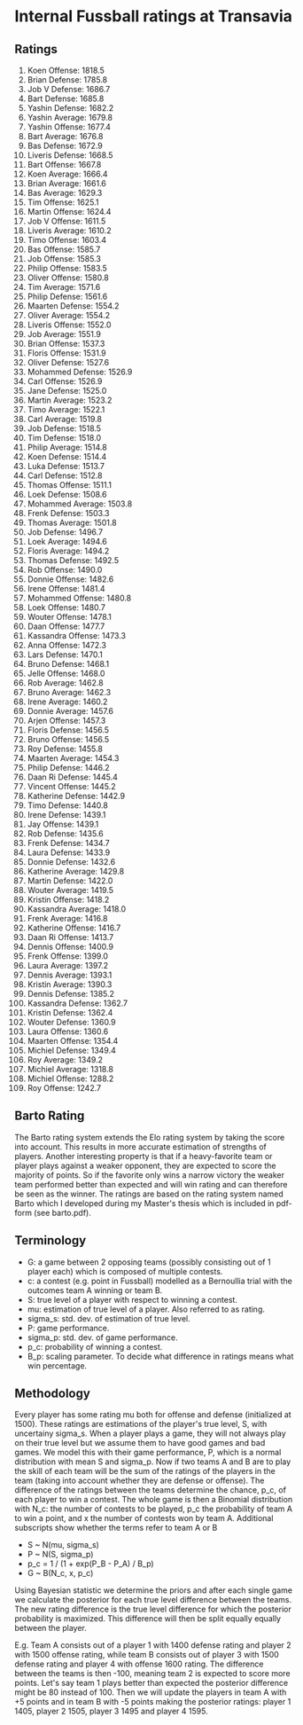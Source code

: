 # Internal Fussball ratings at Transavia
## Ratings
1. Koen Offense: 1818.5 
2. Brian Defense: 1785.8 
3. Job V Defense: 1686.7 
4. Bart Defense: 1685.8 
5. Yashin Defense: 1682.2 
6. Yashin Average: 1679.8 
7. Yashin Offense: 1677.4 
8. Bart Average: 1676.8 
9. Bas Defense: 1672.9 
10. Liveris Defense: 1668.5 
11. Bart Offense: 1667.8 
12. Koen Average: 1666.4 
13. Brian Average: 1661.6 
14. Bas Average: 1629.3 
15. Tim Offense: 1625.1 
16. Martin Offense: 1624.4 
17. Job V Offense: 1611.5 
18. Liveris Average: 1610.2 
19. Timo Offense: 1603.4 
20. Bas Offense: 1585.7 
21. Job Offense: 1585.3 
22. Philip Offense: 1583.5 
23. Oliver Offense: 1580.8 
24. Tim Average: 1571.6 
25. Philip  Defense: 1561.6 
26. Maarten Defense: 1554.2 
27. Oliver Average: 1554.2 
28. Liveris Offense: 1552.0 
29. Job Average: 1551.9 
30. Brian Offense: 1537.3 
31. Floris Offense: 1531.9 
32. Oliver Defense: 1527.6 
33. Mohammed Defense: 1526.9 
34. Carl Offense: 1526.9 
35. Jane Defense: 1525.0 
36. Martin Average: 1523.2 
37. Timo Average: 1522.1 
38. Carl Average: 1519.8 
39. Job Defense: 1518.5 
40. Tim Defense: 1518.0 
41. Philip Average: 1514.8 
42. Koen Defense: 1514.4 
43. Luka Defense: 1513.7 
44. Carl Defense: 1512.8 
45. Thomas Offense: 1511.1 
46. Loek Defense: 1508.6 
47. Mohammed Average: 1503.8 
48. Frenk  Defense: 1503.3 
49. Thomas Average: 1501.8 
50. Job  Defense: 1496.7 
51. Loek Average: 1494.6 
52. Floris Average: 1494.2 
53. Thomas Defense: 1492.5 
54. Rob Offense: 1490.0 
55. Donnie Offense: 1482.6 
56. Irene Offense: 1481.4 
57. Mohammed Offense: 1480.8 
58. Loek Offense: 1480.7 
59. Wouter Offense: 1478.1 
60. Daan Offense: 1477.7 
61. Kassandra Offense: 1473.3 
62. Anna Offense: 1472.3 
63. Lars Defense: 1470.1 
64. Bruno Defense: 1468.1 
65. Jelle Offense: 1468.0 
66. Rob Average: 1462.8 
67. Bruno Average: 1462.3 
68. Irene Average: 1460.2 
69. Donnie Average: 1457.6 
70. Arjen Offense: 1457.3 
71. Floris Defense: 1456.5 
72. Bruno Offense: 1456.5 
73. Roy Defense: 1455.8 
74. Maarten Average: 1454.3 
75. Philip Defense: 1446.2 
76. Daan Ri Defense: 1445.4 
77. Vincent Offense: 1445.2 
78. Katherine Defense: 1442.9 
79. Timo Defense: 1440.8 
80. Irene Defense: 1439.1 
81. Jay Offense: 1439.1 
82. Rob Defense: 1435.6 
83. Frenk Defense: 1434.7 
84. Laura Defense: 1433.9 
85. Donnie Defense: 1432.6 
86. Katherine Average: 1429.8 
87. Martin Defense: 1422.0 
88. Wouter Average: 1419.5 
89. Kristin Offense: 1418.2 
90. Kassandra Average: 1418.0 
91. Frenk Average: 1416.8 
92. Katherine Offense: 1416.7 
93. Daan Ri Offense: 1413.7 
94. Dennis Offense: 1400.9 
95. Frenk Offense: 1399.0 
96. Laura Average: 1397.2 
97. Dennis Average: 1393.1 
98. Kristin Average: 1390.3 
99. Dennis Defense: 1385.2 
100. Kassandra Defense: 1362.7 
101. Kristin Defense: 1362.4 
102. Wouter Defense: 1360.9 
103. Laura Offense: 1360.6 
104. Maarten Offense: 1354.4 
105. Michiel Defense: 1349.4 
106. Roy Average: 1349.2 
107. Michiel Average: 1318.8 
108. Michiel Offense: 1288.2 
109. Roy Offense: 1242.7 

## Barto Rating
The Barto rating system extends the Elo rating system by taking the score into account. This results in more accurate estimation of strengths of players. Another interesting property is that if a heavy-favorite team or player plays against a weaker opponent, they are expected to score the majority of points. So if the favorite only wins a narrow victory the weaker team performed better than expected and will win rating and can therefore be seen as the winner. The ratings are based on the rating system named Barto which I developed during my Master's thesis which is included in pdf-form (see barto.pdf).
## Terminology
- G: a game between 2 opposing teams (possibly consisting out of 1 player each) which is composed of multiple contests.
- c: a contest (e.g. point in Fussball) modelled as a Bernoullia trial with the outcomes team A winning or team B.
- S: true level of a player with respect to winning a contest.
- mu: estimation of true level of a player. Also referred to as rating.
- sigma_s: std. dev. of estimation of true level.
- P: game performance.
- sigma_p: std. dev. of game performance.
- p_c: probability of winning a contest.
- B_p: scaling parameter. To decide what difference in ratings means what win percentage.
## Methodology
Every player has some rating mu both for offense and defense (initialized at 1500). These ratings are estimations of the player's true level, S, with uncertainy sigma_s. When a player plays a game, they will not always play on their true level but we assume them to have good games and bad games. We model this with their game performance, P, which is a normal distribution with mean S and sigma_p. Now if two teams A and B are to play the skill of each team will be the sum of the ratings of the players in the team (taking into account whether they are defense or offense). The difference of the ratings between the teams determine the chance, p_c, of each player to win a contest. The whole game is then a Binomial distribution with N_c: the number of contests to be played, p_c the probability of team A to win a point, and x the number of contests won by team A. Additional subscripts show whether the terms refer to team A or B
- S ~ N(mu, sigma_s)
- P ~ N(S, sigma_p)
- p_c = 1 / (1 + exp(P_B - P_A) / B_p)
- G ~ B(N_c, x, p_c)

Using Bayesian statistic we determine the priors and after each single game we calculate the posterior for each true level difference between the teams. The new rating difference is the true level difference for which the posterior probability is maximized. This difference will then be split equally equally between the player. 

E.g. Team A consists out of a player 1 with 1400 defense rating and player 2 with 1500 offense rating, while team B consists out of player 3 with 1500 defense rating and player 4 with offense 1600 rating. The difference between the teams is then -100, meaning team 2 is expected to score more points. Let's say team 1 plays better than expected the posterior difference might be 80 instead of 100. Then we will update the players in team A with +5 points and in team B with -5 points making the posterior ratings: player 1 1405, player 2 1505, player 3 1495 and player 4 1595.